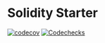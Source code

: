 # Solidity Starter

[![codecov](https://codecov.io/gh/gulitsky/solidity-starter/branch/main/graph/badge.svg?token=TcDYfVDZj4)](https://codecov.io/gh/gulitsky/solidity-starter)
[![Codechecks](https://raw.githubusercontent.com/codechecks/docs/master/images/badges/badge-green.svg?sanitize=true)](https://codechecks.io)
